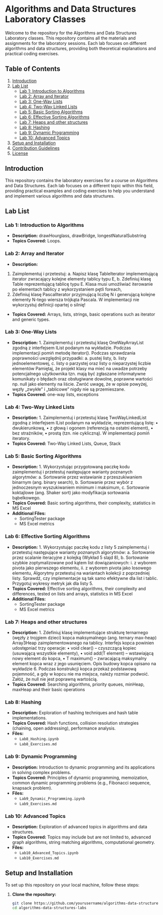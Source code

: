 # Algorithms and Data Structures Laboratory Classes

Welcome to the repository for the Algorithms and Data Structures Laboratory classes. This repository contains all the materials and assignments for the laboratory sessions. Each lab focuses on different algorithms and data structures, providing both theoretical explanations and practical coding exercises.

## Table of Contents

1. [Introduction](#introduction)
2. [Lab List](#lab-list)
    - [Lab 1: Introduction to Algorithms](#lab-1-introduction-to-algorithms)
    - [Lab 2: Array and Iterator](#lab-2-array-and-iterator)
    - [Lab 3: One-Way Lists](#lab-3-one-way-lists)
    - [Lab 4: Two-Way Linked Lists](#lab-4-two-way-linked-lists)
    - [Lab 5: Basic Sorting Algorithms](#lab-5-basic-sorting-algorithms)
    - [Lab 6: Effective Sorting Algorithms](#lab-6-effective-sorting-algorithms)
    - [Lab 7: Heaps and other structures](#lab-7-heaps-and-other-structures)
    - [Lab 8: Hashing](#lab-8-hashing)
    - [Lab 9: Dynamic Programming](#lab-9-dynamic-programming)
    - [Lab 10: Advanced Topics](#lab-10-advanced-topics)
3. [Setup and Installation](#setup-and-installation)
4. [Contribution Guidelines](#contribution-guidelines)
5. [License](#license)

## Introduction

This repository contains the laboratory exercises for a course on Algorithms and Data Structures. Each lab focuses on a different topic within this field, providing practical examples and coding exercises to help you understand and implement various algorithms and data structures.

## Lab List

### Lab 1: Introduction to Algorithms
- **Description:** drawHourglass, drawBridge, longestNaturalSubstring 
- **Topics Covered:** Loops.

### Lab 2: Array and Iterator
- **Description:** 
1. Zaimplementuj i przetestuj:
  a. Napisz klasę TableIterator<E> implementującą iterator zwracający kolejne elementy tablicy typu E,
  b. Zdefiniuj klasę Table<E> reprezentującą tablicę typu E. Klasa musi umożliwiać iterowanie po elementach tablicy z wykorzystaniem pętli foreach,
2. Zdefiniuj klasę PascalIterator przyjmującą liczbę N i generującą kolejne elementy N-tego wiersza trójkąta Pascala. W implementacji nie wykorzystuj definicji opartej o silnię!
- **Topics Covered:** Arrays, lists, strings, basic operations such as iterator and generic types.

### Lab 3: One-Way Lists
- **Description:** 1. Zaimplementuj i przetestuj klasę OneWayArrayList<E> zgodną z interfejsem IList<E> podanym na wykładzie. Podczas implementacji pomiń metodę iterator().
Podczas sprawdzania poprawności uwzględnij przypadki:
a. pustej listy, 
b. listy jednoelementowej,
c. listy o parzystej oraz listy o nieparzystej liczbie elementów
Pamiętaj, że projekt klasy ma mieć na uwadze potrzeby potencjalnego użytkownika tzn. mają być zgłaszane informatywne komunikaty o błędach oraz obsługiwane dowolne, poprawne wartości np. null jako elementy na liście.
Zwróć uwagę, że w opisie powyżej, węzły „zwykłe” i „tablicowe” nigdy nie są przemieszane.
- **Topics Covered:** one-way lists, exceptions

### Lab 4: Two-Way Linked Lists
- **Description:** 1. Zaimplementuj i przetestuj klasę TwoWayLinkedList<E> zgodną z interfejsem IList<E> podanym na wykładzie, reprezentującą listę:
• dwukierunkową,
• z głową i ogonem (referencją na ostatni element),
• bez strażników,
• prostą (tzn. nie cykliczną).
W implementacji pomiń iteratory.
- **Topics Covered:** Two-Way Linked Lists, Queue, Stack

### Lab 5: Basic Sorting Algorithms
- **Description:** 1. Wykorzystując przygotowaną paczkę kodu zaimplementuj i przetestuj następujące warianty poznanych algorytmów:
a. Sortowanie przez wstawianie z przeszukiwaniem binarnym (ang. binary search),
b. Sortowanie przez wybór z jednoczesnym wyszukiwaniem minimum i maksimum,
c. Sortowanie koktajlowe (ang. Shaker sort) jako modyfikacja sortowania bąbelkowego.
- **Topics Covered:** Basic sorting algorithms, their complexity, statistics in MS Excel
- **Additional Files:**
  - SortingTester package
  - MS Excel metrics
    
### Lab 6: Effective Sorting Algorithms
- **Description:** 1. Wykorzystując paczkę kodu z listy 5 zaimplementuj i przetestuj następujące warianty poznanych algorytmów:
a. Sortowanie przez scalanie iteracyjne z kolejką (Wykład 5 slajd 8),
b. Sortowanie szybkie zoptymalizowane pod kątem list dowiązaniowych:
  i. z wyborem pivota jako pierwszego elementu,
  ii. z wyborem pivota jako losowego elementu,
Algorytmy przetestuj na wariantach kolekcji z poprzedniej listy. Sprawdź, czy implementacje są tak samo efektywne dla list i tablic. Przygotuj wykresy metryk jak dla listy 5.
- **Topics Covered:** Effective sorting algorithms, their complexity and differences, tested on lists and arrays, statistics in MS Excel
- **Additional Files:**
  - SortingTester package
  - MS Excel metrics

### Lab 7: Heaps and other structures
- **Description:** 1. Zdefiniuj klasę implementujące strukturę ternarnego (węzły z trojgiem dzieci) kopca maksymalnego (ang. ternary max-heap) Array3Heap<T> zaimplementowanego na tablicy.
Interfejs kopca powinien udostępniać trzy operacje:
• void clear() – czyszczącą kopiec (usuwającą wszystkie elementy),
• void add(T element) – wstawiającą nowy element do kopca,
• T maximum() – zwracającą maksymalny element kopca wraz z jego usunięciem.
Opis budowy kopca opisano na wykładzie 6.
Podczas konstrukcji kopca przekaż podstawową pojemność, a gdy w kopcu nie ma miejsca, należy rozmiar podwoić. Załóż, że null nie jest poprawną wartością.
- **Topics Covered:** Searching algorithms, priority queues, minHeap, maxHeap and their basic operations

### Lab 8: Hashing
- **Description:** Exploration of hashing techniques and hash table implementations.
- **Topics Covered:** Hash functions, collision resolution strategies (chaining, open addressing), performance analysis.
- **Files:**
  - `Lab8_Hashing.ipynb`
  - `Lab8_Exercises.md`

### Lab 9: Dynamic Programming
- **Description:** Introduction to dynamic programming and its applications in solving complex problems.
- **Topics Covered:** Principles of dynamic programming, memoization, common dynamic programming problems (e.g., Fibonacci sequence, knapsack problem).
- **Files:**
  - `Lab9_Dynamic_Programming.ipynb`
  - `Lab9_Exercises.md`

### Lab 10: Advanced Topics
- **Description:** Exploration of advanced topics in algorithms and data structures.
- **Topics Covered:** Topics may include but are not limited to, advanced graph algorithms, string matching algorithms, computational geometry.
- **Files:**
  - `Lab10_Advanced_Topics.ipynb`
  - `Lab10_Exercises.md`

## Setup and Installation

To set up this repository on your local machine, follow these steps:

1. **Clone the repository:**
   ```bash
   git clone https://github.com/yourusername/algorithms-data-structures-labs.git
   cd algorithms-data-structures-labs
